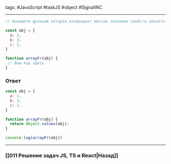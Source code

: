 tags: #JavaScript #taskJS #object #SignalINC 
___

```js
// Напишите функцию которая возвращает массив значение свойств объекта

const obj = {
  a: 1,
  b: 3,
  c: 2,
}

function arrayFr(obj) {
 // Ваш код здесь
}
```

### Ответ

```js
const obj = {
  a: 1,
  b: 3,
  c: 2,
}

function arrayFr(obj) {
  return Object.values(obj);
}

console.log(arrayFr(obj))
```



___
### [[011 Решение задач JS, TS и React|Назад]]